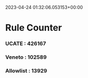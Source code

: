 2023-04-24 01:32:06.053153+00:00
# Rule Counter 
 ### UCATE : 426167

 ### Veneto : 102589

 ### Allowlist : 13929